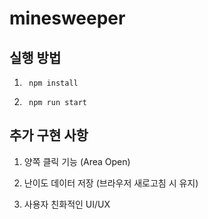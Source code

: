# minesweeper

## 실행 방법

1. ` npm install`

2. ` npm run start`

## 추가 구현 사항

1. 양쪽 클릭 기능 (Area Open)

2. 난이도 데이터 저장 (브라우저 새로고침 시 유지)

3. 사용자 친화적인 UI/UX
